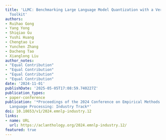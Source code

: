 ```yaml
---
title: 'LLMC: Benchmarking Large Language Model Quantization with a Versatile Compression
  Toolkit'
authors:
- Ruihao Gong
- Yang Yong
- Shiqiao Gu
- Yushi Huang
- Chengtao Lv
- Yunchen Zhang
- Dacheng Tao
- Xianglong Liu
author_notes:
- "Equal Contribution"
- "Equal Contribution"
- "Equal Contribution"
- "Equal Contribution"
date: '2024-11-01'
publishDate: '2025-05-05T17:08:59.740227Z'
publication_types:
- paper-conference
publication: '*Proceedings of the 2024 Conference on Empirical Methods in Natural
  Language Processing: Industry Track*'
doi: 10.18653/v1/2024.emnlp-industry.12
links:
- name: URL
  url: https://aclanthology.org/2024.emnlp-industry.12/
featured: true
---
```

